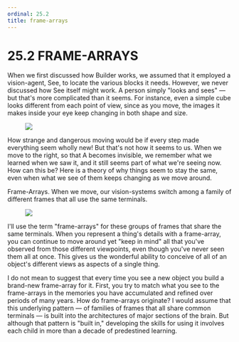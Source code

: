 ```yaml
---
ordinal: 25.2
title: frame-arrays
---
```


# 25.2 FRAME-ARRAYS

When we first discussed how Builder works, we assumed that it employed a vision-agent, See, to locate the various blocks it needs. However, we never discussed how See itself might work. A person simply "looks and sees" &mdash; but that's more complicated than it seems. For instance, even a simple cube looks different from each point of view, since as you move, the images it makes inside your eye keep changing in both shape and size.

<figure><img src="/images/ch25/25-3.png"></img></figure>
How strange and dangerous moving would be if every step made everything seem wholly new! But that's not how it seems to us. When we move to the right, so that A becomes invisible, we remember what we learned when we saw it, and it still seems part of what we're seeing now. How can this be? Here is a theory of why things seem to stay the same, even when what we see of them keeps changing as we move around.

Frame-Arrays. When we move, our vision-systems switch among a family of different frames that all use the same terminals.

<figure><img src="/images/ch25/25-4.png"></img></figure>
I'll use the term "frame-arrays" for these groups of frames that share the same terminals. When you represent a thing's details with a frame-array, you can continue to move around yet "keep in mind" all that you've observed from those different viewpoints, even though you've never seen them all at once. This gives us the wonderful ability to conceive of all of an object's different views as aspects of a single thing.

I do not mean to suggest that every time you see a new object you build a brand-new frame-array for it. First, you try to match what you see to the frame-arrays in the memories you have accumulated and refined over periods of many years. How do frame-arrays originate? I would assume that this underlying pattern &mdash; of families of frames that all share common terminals &mdash; is built into the architectures of major sections of the brain. But although that pattern is "built in," developing the skills for using it involves each child in more than a decade of predestined learning.
